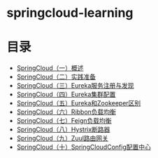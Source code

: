 # springcloud-learning
<body>
<h1>目录</h1>
<ul>
<li><a href="https://rawcdn.githack.com/SunHaoer/springcloud-learning/90972cc93a1dd4f60b81a7cb052b1551641eb517/SpringCloud笔记/SpringCloud（一）概述.html">SpringCloud（一）概述</a></li>
<li><a href="https://rawcdn.githack.com/SunHaoer/springcloud-learning/90972cc93a1dd4f60b81a7cb052b1551641eb517/SpringCloud笔记/SpringCloud（二）实践准备.html">SpringCloud（二）实践准备</a></li>
<li><a href="https://rawcdn.githack.com/SunHaoer/springcloud-learning/90972cc93a1dd4f60b81a7cb052b1551641eb517/SpringCloud笔记/SpringCloud（三）Eureka服务注册与发现.html">SpringCloud（三）Eureka服务注册与发现</a></li>
<li><a href="https://rawcdn.githack.com/SunHaoer/springcloud-learning/90972cc93a1dd4f60b81a7cb052b1551641eb517/SpringCloud笔记/SpringCloud（四）Eureka集群配置.html">SpringCloud（四）Eureka集群配置</a></li>
<li><a href="https://rawcdn.githack.com/SunHaoer/springcloud-learning/90972cc93a1dd4f60b81a7cb052b1551641eb517/SpringCloud笔记/SpringCloud（五）Eureka和Zookeeper区别.html">SpringCloud（五）Eureka和Zookeeper区别</a></li>
<li><a href="https://rawcdn.githack.com/SunHaoer/springcloud-learning/90972cc93a1dd4f60b81a7cb052b1551641eb517/SpringCloud笔记/SpringCloud（六）Ribbon负载均衡.html">SpringCloud（六）Ribbon负载均衡</a></li>
<li><a href="https://rawcdn.githack.com/SunHaoer/springcloud-learning/90972cc93a1dd4f60b81a7cb052b1551641eb517/SpringCloud笔记/SpringCloud（七）Feign负载均衡.html">SpringCloud（七）Feign负载均衡</a></li>
<li><a href="https://rawcdn.githack.com/SunHaoer/springcloud-learning/90972cc93a1dd4f60b81a7cb052b1551641eb517/SpringCloud笔记/SpringCloud（八）Hystrix断路器.html">SpringCloud（八）Hystrix断路器</a></li>
<li><a href="https://rawcdn.githack.com/SunHaoer/springcloud-learning/90972cc93a1dd4f60b81a7cb052b1551641eb517/SpringCloud笔记/SpringCloud（九）Zuul路由网关.html">SpringCloud（九）Zuul路由网关</a></li>
<li><a href="https://rawcdn.githack.com/SunHaoer/springcloud-learning/90972cc93a1dd4f60b81a7cb052b1551641eb517/SpringCloud笔记/SpringCloud（十）SpringCloudConfig配置中心.html">SpringCloud（十）SpringCloudConfig配置中心</a></li>
</ul>
</body>

